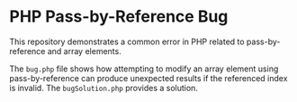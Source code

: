 # PHP Pass-by-Reference Bug

This repository demonstrates a common error in PHP related to pass-by-reference and array elements.

The `bug.php` file shows how attempting to modify an array element using pass-by-reference can produce unexpected results if the referenced index is invalid.  The `bugSolution.php` provides a solution.